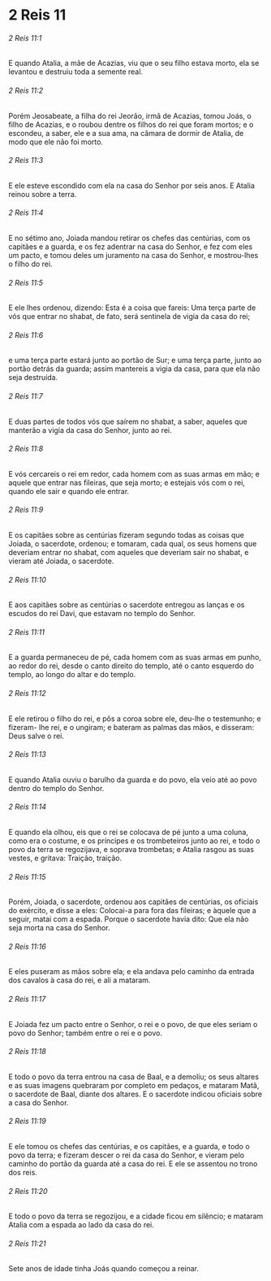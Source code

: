 # 2 Reis 11

###### 2 Reis 11:1

E quando Atalia, a mãe de Acazias, viu que o seu filho estava morto, ela se levantou e destruiu toda a semente real.

###### 2 Reis 11:2

Porém Jeosabeate, a filha do rei Jeorão, irmã de Acazias, tomou Joás, o filho de Acazias, e o roubou dentre os filhos do rei que foram mortos; e o escondeu, a saber, ele e a sua ama, na câmara de dormir de Atalia, de modo que ele não foi morto.

###### 2 Reis 11:3

E ele esteve escondido com ela na casa do Senhor por seis anos. E Atalia reinou sobre a terra.

###### 2 Reis 11:4

E no sétimo ano, Joiada mandou retirar os chefes das centúrias, com os capitães e a guarda, e os fez adentrar na casa do Senhor, e fez com eles um pacto, e tomou deles um juramento na casa do Senhor, e mostrou-lhes o filho do rei.

###### 2 Reis 11:5

E ele lhes ordenou, dizendo: Esta é a coisa que fareis: Uma terça parte de vós que entrar no shabat, de fato, será sentinela de vigia da casa do rei;

###### 2 Reis 11:6

e uma terça parte estará junto ao portão de Sur; e uma terça parte, junto ao portão detrás da guarda; assim mantereis a vigia da casa, para que ela não seja destruída.

###### 2 Reis 11:7

E duas partes de todos vós que saírem no shabat, a saber, aqueles que manterão a vigia da casa do Senhor, junto ao rei.

###### 2 Reis 11:8

E vós cercareis o rei em redor, cada homem com as suas armas em mão; e aquele que entrar nas fileiras, que seja morto; e estejais vós com o rei, quando ele sair e quando ele entrar.

###### 2 Reis 11:9

E os capitães sobre as centúrias fizeram segundo todas as coisas que Joiada, o sacerdote, ordenou; e tomaram, cada qual, os seus homens que deveriam entrar no shabat, com aqueles que deveriam sair no shabat, e vieram até Joiada, o sacerdote.

###### 2 Reis 11:10

E aos capitães sobre as centúrias o sacerdote entregou as lanças e os escudos do rei Davi, que estavam no templo do Senhor.

###### 2 Reis 11:11

E a guarda permaneceu de pé, cada homem com as suas armas em punho, ao redor do rei, desde o canto direito do templo, até o canto esquerdo do templo, ao longo do altar e do templo.

###### 2 Reis 11:12

E ele retirou o filho do rei, e pôs a coroa sobre ele, deu-lhe o testemunho; e fizeram- lhe rei, e o ungiram; e bateram as palmas das mãos, e disseram: Deus salve o rei.

###### 2 Reis 11:13

E quando Atalia ouviu o barulho da guarda e do povo, ela veio até ao povo dentro do templo do Senhor.

###### 2 Reis 11:14

E quando ela olhou, eis que o rei se colocava de pé junto a uma coluna, como era o costume, e os príncipes e os trombeteiros junto ao rei, e todo o povo da terra se regozijava, e soprava trombetas; e Atalia rasgou as suas vestes, e gritava: Traição, traição.

###### 2 Reis 11:15

Porém, Joiada, o sacerdote, ordenou aos capitães de centúrias, os oficiais do exército, e disse a eles: Colocai-a para fora das fileiras; e àquele que a seguir, matai com a espada. Porque o sacerdote havia dito: Que ela não seja morta na casa do Senhor.

###### 2 Reis 11:16

E eles puseram as mãos sobre ela; e ela andava pelo caminho da entrada dos cavalos à casa do rei, e ali a mataram.

###### 2 Reis 11:17

E Joiada fez um pacto entre o Senhor, o rei e o povo, de que eles seriam o povo do Senhor; também entre o rei e o povo.

###### 2 Reis 11:18

E todo o povo da terra entrou na casa de Baal, e a demoliu; os seus altares e as suas imagens quebraram por completo em pedaços, e mataram Matã, o sacerdote de Baal, diante dos altares. E o sacerdote indicou oficiais sobre a casa do Senhor.

###### 2 Reis 11:19

E ele tomou os chefes das centúrias, e os capitães, e a guarda, e todo o povo da terra; e fizeram descer o rei da casa do Senhor, e vieram pelo caminho do portão da guarda até a casa do rei. E ele se assentou no trono dos reis.

###### 2 Reis 11:20

E todo o povo da terra se regozijou, e a cidade ficou em silêncio; e mataram Atalia com a espada ao lado da casa do rei.

###### 2 Reis 11:21

Sete anos de idade tinha Joás quando começou a reinar.

